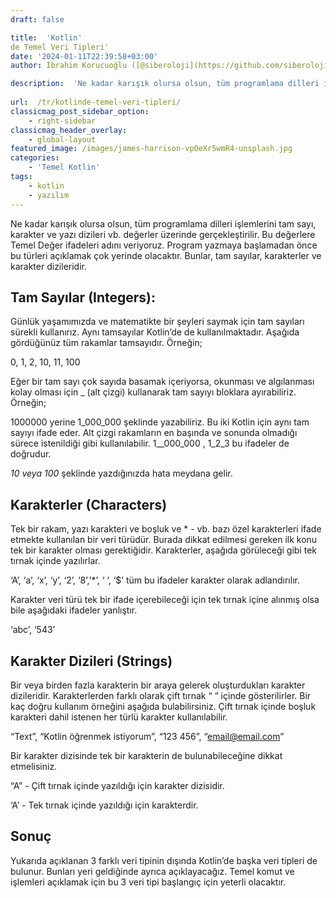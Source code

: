 ```yaml
---
draft: false

title:  'Kotlin'
de Temel Veri Tipleri'
date: '2024-01-11T22:39:58+03:00'
author: İbrahim Korucuoğlu ([@siberoloji](https://github.com/siberoloji))

description:  'Ne kadar karışık olursa olsun, tüm programlama dilleri işlemlerini tam sayı, karakter ve yazı dizileri vb. değerler üzerinde gerçekleştirilir. Bu değerlere Temel Değer ifadeleri adını veriyoruz.' 
 
url:  /tr/kotlinde-temel-veri-tipleri/
classicmag_post_sidebar_option:
    - right-sidebar
classicmag_header_overlay:
    - global-layout
featured_image: /images/james-harrison-vpOeXr5wmR4-unsplash.jpg
categories:
    - 'Temel Kotlin'
tags:
    - kotlin
    - yazılım
---
```



Ne kadar karışık olursa olsun, tüm programlama dilleri işlemlerini tam sayı, karakter ve yazı dizileri vb. değerler üzerinde gerçekleştirilir. Bu değerlere Temel Değer ifadeleri adını veriyoruz. Program yazmaya başlamadan önce bu türleri açıklamak çok yerinde olacaktır. Bunlar, tam sayılar, karakterler ve karakter dizileridir.



## Tam Sayılar (Integers):



Günlük yaşamımızda ve matematikte bir şeyleri saymak için tam sayıları sürekli kullanırız. Aynı tamsayılar Kotlin’de de kullanılmaktadır. Aşağıda gördüğünüz tüm rakamlar tamsayıdır. Örneğin;



0, 1, 2, 10, 11, 100



Eğer bir tam sayı çok sayıda basamak içeriyorsa, okunması ve algılanması kolay olması için _ (alt çizgi) kullanarak tam sayıyı bloklara ayırabiliriz. Örneğin;



1000000 yerine 1_000_000 şeklinde yazabiliriz. Bu iki Kotlin için aynı tam sayıyı ifade eder. Alt çizgi rakamların en başında ve sonunda olmadığı sürece istenildiği gibi kullanılabilir. 1__000_000 , 1_2_3 bu ifadeler de doğrudur.



_10 veya 100_ şeklinde yazdığınızda hata meydana gelir.



## Karakterler (Characters)



Tek bir rakam, yazı karakteri ve boşluk ve * - vb. bazı özel karakterleri ifade etmekte kullanılan bir veri türüdür. Burada dikkat edilmesi gereken ilk konu tek bir karakter olması gerektiğidir. Karakterler, aşağıda görüleceği gibi tek tırnak içinde yazılırlar.



‘A’, ‘a’, ‘x’, ‘y’, ‘2’, ‘8’,’*’, ‘ ‘, ‘$’ tüm bu ifadeler karakter olarak adlandırılır.



Karakter veri türü tek bir ifade içerebileceği için tek tırnak içine alınmış olsa bile aşağıdaki ifadeler yanlıştır.



‘abc’, ‘543’



## Karakter Dizileri (Strings)



Bir veya birden fazla karakterin bir araya gelerek oluşturdukları karakter dizileridir. Karakterlerden farklı olarak çift tırnak “ “ içinde gösterilirler. Bir kaç doğru kullanım örneğini aşağıda bulabilirsiniz. Çift tırnak içinde boşluk karakteri dahil istenen her türlü karakter kullanılabilir. 



“Text”, “Kotlin öğrenmek istiyorum”, “123 456”, “email@email.com”



Bir karakter dizisinde tek bir karakterin de bulunabileceğine dikkat etmelisiniz.



“A” - Çift tırnak içinde yazıldığı için karakter dizisidir.



‘A’ - Tek tırnak içinde yazıldığı için karakterdir.



## Sonuç



Yukarıda açıklanan 3 farklı veri tipinin dışında Kotlin’de başka veri tipleri de bulunur. Bunları yeri geldiğinde ayrıca açıklayacağız. Temel komut ve işlemleri açıklamak için bu 3 veri tipi başlangıç için yeterli olacaktır.
